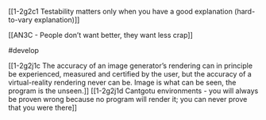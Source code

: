 [[1-2g2c1 Testability matters only when you have a good explanation (hard-to-vary explanation)]]

[[AN3C - People don’t want better, they want less crap]]

#develop 

[[1-2g2j1c The accuracy of an image generator’s rendering can in principle be experienced, measured and certified by the user, but the accuracy of a virtual-reality rendering never can be. Image is what can be seen, the program is the unseen.]]
	[[1-2g2j1d Cantgotu environments - you will always be proven wrong because no program will render it; you can never prove that you were there]]